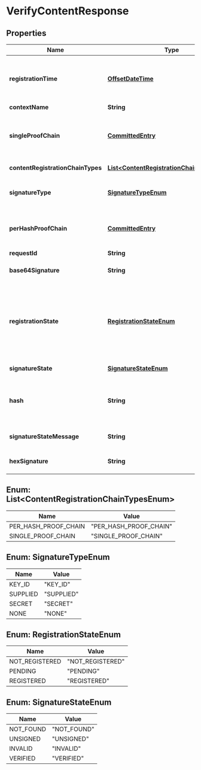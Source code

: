 
# VerifyContentResponse

## Properties
Name | Type | Description | Notes
------------ | ------------- | ------------- | -------------
**registrationTime** | [**OffsetDateTime**](OffsetDateTime.md) | This is the first registration time from the singleProofChain or the perHashProofChain |  [optional]
**contextName** | **String** |  | 
**singleProofChain** | [**CommittedEntry**](CommittedEntry.md) | This is the single proof chain where all hashes are stored in a single chain (if configured) |  [optional]
**contentRegistrationChainTypes** | [**List&lt;ContentRegistrationChainTypesEnum&gt;**](#List&lt;ContentRegistrationChainTypesEnum&gt;) | A set of content registration targets | 
**signatureType** | [**SignatureTypeEnum**](#SignatureTypeEnum) | The signature type from the request or the default from the settings | 
**perHashProofChain** | [**CommittedEntry**](CommittedEntry.md) | This is the proof chain specific for the current hash, so a chain per hash (if configured) |  [optional]
**requestId** | **String** |  |  [optional]
**base64Signature** | **String** | The calculated signature in base64 form | 
**registrationState** | [**RegistrationStateEnum**](#RegistrationStateEnum) | This is the registration state from the singleProofChain or the perHashProofChain. If one of the chains has a registration this will return REGISTERED |  [optional]
**signatureState** | [**SignatureStateEnum**](#SignatureStateEnum) | This is the signature state. |  [optional]
**hash** | **String** | The hash in base64 format that you supplied or that was calculated. This is the actual hash for the content | 
**signatureStateMessage** | **String** | This is a message describing the signature state. |  [optional]
**hexSignature** | **String** | The calculated signature in hex form | 


<a name="List<ContentRegistrationChainTypesEnum>"></a>
## Enum: List&lt;ContentRegistrationChainTypesEnum&gt;
Name | Value
---- | -----
PER_HASH_PROOF_CHAIN | &quot;PER_HASH_PROOF_CHAIN&quot;
SINGLE_PROOF_CHAIN | &quot;SINGLE_PROOF_CHAIN&quot;


<a name="SignatureTypeEnum"></a>
## Enum: SignatureTypeEnum
Name | Value
---- | -----
KEY_ID | &quot;KEY_ID&quot;
SUPPLIED | &quot;SUPPLIED&quot;
SECRET | &quot;SECRET&quot;
NONE | &quot;NONE&quot;


<a name="RegistrationStateEnum"></a>
## Enum: RegistrationStateEnum
Name | Value
---- | -----
NOT_REGISTERED | &quot;NOT_REGISTERED&quot;
PENDING | &quot;PENDING&quot;
REGISTERED | &quot;REGISTERED&quot;


<a name="SignatureStateEnum"></a>
## Enum: SignatureStateEnum
Name | Value
---- | -----
NOT_FOUND | &quot;NOT_FOUND&quot;
UNSIGNED | &quot;UNSIGNED&quot;
INVALID | &quot;INVALID&quot;
VERIFIED | &quot;VERIFIED&quot;



